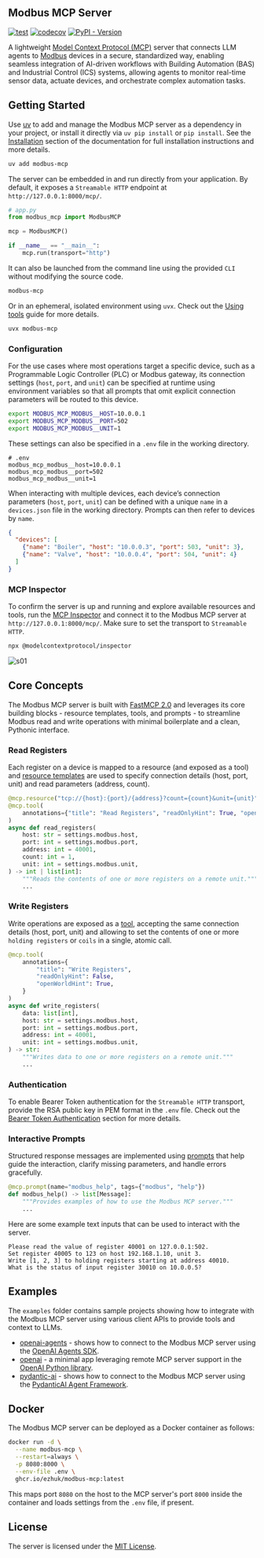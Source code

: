 ## Modbus MCP Server

[![test](https://github.com/ezhuk/modbus-mcp/actions/workflows/test.yml/badge.svg)](https://github.com/ezhuk/modbus-mcp/actions/workflows/test.yml)
[![codecov](https://codecov.io/github/ezhuk/modbus-mcp/graph/badge.svg?token=RCKEZAJGXX)](https://codecov.io/github/ezhuk/modbus-mcp)
[![PyPI - Version](https://img.shields.io/pypi/v/modbus-mcp.svg)](https://pypi.org/p/modbus-mcp)

A lightweight [Model Context Protocol (MCP)](https://modelcontextprotocol.io) server that connects LLM agents to [Modbus](https://en.wikipedia.org/wiki/Modbus) devices in a secure, standardized way, enabling seamless integration of AI-driven workflows with Building Automation (BAS) and Industrial Control (ICS) systems, allowing agents to monitor real-time sensor data, actuate devices, and orchestrate complex automation tasks.

## Getting Started

Use [uv](https://github.com/astral-sh/uv) to add and manage the Modbus MCP server as a dependency in your project, or install it directly via `uv pip install` or `pip install`. See the [Installation](https://github.com/ezhuk/modbus-mcp/blob/main/docs/modbus-mcp/installation.mdx) section of the documentation for full installation instructions and more details.

```bash
uv add modbus-mcp
```

The server can be embedded in and run directly from your application. By default, it exposes a `Streamable HTTP` endpoint at `http://127.0.0.1:8000/mcp/`.

```python
# app.py
from modbus_mcp import ModbusMCP

mcp = ModbusMCP()

if __name__ == "__main__":
    mcp.run(transport="http")
```

It can also be launched from the command line using the provided `CLI` without modifying the source code.

```bash
modbus-mcp
```

Or in an ephemeral, isolated environment using `uvx`. Check out the [Using tools](https://docs.astral.sh/uv/guides/tools/) guide for more details.

```bash
uvx modbus-mcp
```

### Configuration

For the use cases where most operations target a specific device, such as a Programmable Logic Controller (PLC) or Modbus gateway, its connection settings (`host`, `port`, and `unit`) can be specified at runtime using environment variables so that all prompts that omit explicit connection parameters will be routed to this device.

```bash
export MODBUS_MCP_MODBUS__HOST=10.0.0.1
export MODBUS_MCP_MODBUS__PORT=502
export MODBUS_MCP_MODBUS__UNIT=1
```

These settings can also be specified in a `.env` file in the working directory.

```text
# .env
modbus_mcp_modbus__host=10.0.0.1
modbus_mcp_modbus__port=502
modbus_mcp_modbus__unit=1
```

When interacting with multiple devices, each device’s connection parameters (`host`, `port`, `unit`) can be defined with a unique `name` in a `devices.json` file in the working directory. Prompts can then refer to devices by `name`.

```json
{
  "devices": [
    {"name": "Boiler", "host": "10.0.0.3", "port": 503, "unit": 3},
    {"name": "Valve", "host": "10.0.0.4", "port": 504, "unit": 4}
  ]
}
```

### MCP Inspector

To confirm the server is up and running and explore available resources and tools, run the [MCP Inspector](https://modelcontextprotocol.io/docs/tools/inspector) and connect it to the Modbus MCP server at `http://127.0.0.1:8000/mcp/`. Make sure to set the transport to `Streamable HTTP`.

```bash
npx @modelcontextprotocol/inspector
```

![s01](https://github.com/user-attachments/assets/e3673921-0396-4561-8640-884e9cef609a)

## Core Concepts

The Modbus MCP server is built with [FastMCP 2.0](https://github.com/jlowin/fastmcp) and leverages its core building blocks - resource templates, tools, and prompts - to streamline Modbus read and write operations with minimal boilerplate and a clean, Pythonic interface.

### Read Registers

Each register on a device is mapped to a resource (and exposed as a tool) and [resource templates](https://gofastmcp.com/servers/resources#resource-templates) are used to specify connection details (host, port, unit) and read parameters (address, count).

```python
@mcp.resource("tcp://{host}:{port}/{address}?count={count}&unit={unit}")
@mcp.tool(
    annotations={"title": "Read Registers", "readOnlyHint": True, "openWorldHint": True}
)
async def read_registers(
    host: str = settings.modbus.host,
    port: int = settings.modbus.port,
    address: int = 40001,
    count: int = 1,
    unit: int = settings.modbus.unit,
) -> int | list[int]:
    """Reads the contents of one or more registers on a remote unit."""
    ...
```

### Write Registers

Write operations are exposed as a [tool](https://gofastmcp.com/servers/tools), accepting the same connection details (host, port, unit) and allowing to set the contents of one or more `holding registers` or `coils` in a single, atomic call.

```python
@mcp.tool(
    annotations={
        "title": "Write Registers",
        "readOnlyHint": False,
        "openWorldHint": True,
    }
)
async def write_registers(
    data: list[int],
    host: str = settings.modbus.host,
    port: int = settings.modbus.port,
    address: int = 40001,
    unit: int = settings.modbus.unit,
) -> str:
    """Writes data to one or more registers on a remote unit."""
    ...
```

### Authentication

To enable Bearer Token authentication for the `Streamable HTTP` transport, provide the RSA public key in PEM format in the `.env` file. Check out the [Bearer Token Authentication](https://gofastmcp.com/servers/auth/bearer) section for more details.

### Interactive Prompts

Structured response messages are implemented using [prompts](https://gofastmcp.com/servers/prompts) that help guide the interaction, clarify missing parameters, and handle errors gracefully.

```python
@mcp.prompt(name="modbus_help", tags={"modbus", "help"})
def modbus_help() -> list[Message]:
    """Provides examples of how to use the Modbus MCP server."""
    ...
```

Here are some example text inputs that can be used to interact with the server.

```text
Please read the value of register 40001 on 127.0.0.1:502.
Set register 40005 to 123 on host 192.168.1.10, unit 3.
Write [1, 2, 3] to holding registers starting at address 40010.
What is the status of input register 30010 on 10.0.0.5?
```

## Examples

The `examples` folder contains sample projects showing how to integrate with the Modbus MCP server using various client APIs to provide tools and context to LLMs.

- [openai-agents](https://github.com/ezhuk/modbus-mcp/tree/main/examples/openai-agents) - shows how to connect to the Modbus MCP server using the [OpenAI Agents SDK](https://openai.github.io/openai-agents-python/mcp/).
- [openai](https://github.com/ezhuk/modbus-mcp/tree/main/examples/openai) - a minimal app leveraging remote MCP server support in the [OpenAI Python library](https://platform.openai.com/docs/guides/tools-remote-mcp).
- [pydantic-ai](https://github.com/ezhuk/modbus-mcp/tree/main/examples/pydantic-ai) - shows how to connect to the Modbus MCP server using the [PydanticAI Agent Framework](https://ai.pydantic.dev).

## Docker

The Modbus MCP server can be deployed as a Docker container as follows:

```bash
docker run -d \
  --name modbus-mcp \
  --restart=always \
  -p 8080:8000 \
  --env-file .env \
  ghcr.io/ezhuk/modbus-mcp:latest
```

This maps port `8080` on the host to the MCP server's port `8000` inside the container and loads settings from the `.env` file, if present.

## License

The server is licensed under the [MIT License](https://github.com/ezhuk/modbus-mcp?tab=MIT-1-ov-file).
